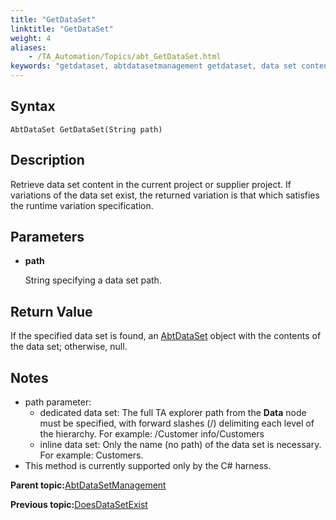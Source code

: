 ```yaml
--- 
title: "GetDataSet"
linktitle: "GetDataSet"
weight: 4
aliases: 
    - /TA_Automation/Topics/abt_GetDataSet.html
keywords: "getdataset, abtdatasetmanagement getdataset, data set content, obtain content of data set"
---
```


## Syntax

`AbtDataSet GetDataSet(String path)`

## Description

Retrieve data set content in the current project or supplier project. If variations of the data set exist, the returned variation is that which satisfies the runtime variation specification.

## Parameters

-   **path**

    String specifying a data set path.


## Return Value

If the specified data set is found, an [AbtDataSet](/TA_Automation/Topics/abt_AbtDataSet.html) object with the contents of the data set; otherwise, null.

## Notes

-   path parameter:
    -   dedicated data set: The full TA explorer path from the **Data** node must be specified, with forward slashes \(/\) delimiting each level of the hierarchy. For example: /Customer info/Customers
    -   inline data set: Only the name \(no path\) of the data set is necessary. For example: Customers.
-   This method is currently supported only by the C\# harness.

**Parent topic:**[AbtDataSetManagement](/TA_Automation/Topics/abt_AbtDataSetManagement.html)

**Previous topic:**[DoesDataSetExist](/TA_Automation/Topics/abt_DoesDataSetExist.html)

